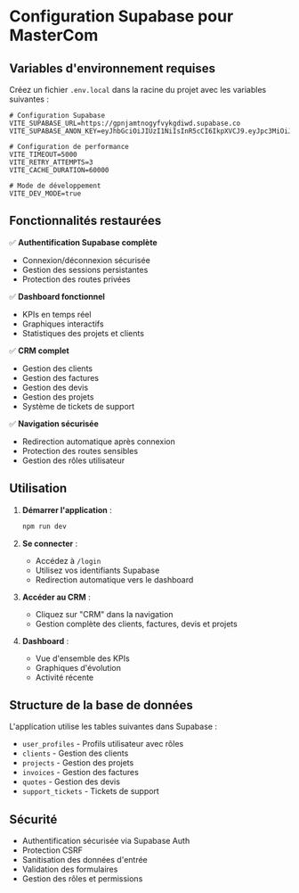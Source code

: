 # Configuration Supabase pour MasterCom

## Variables d'environnement requises

Créez un fichier `.env.local` dans la racine du projet avec les variables suivantes :

```env
# Configuration Supabase
VITE_SUPABASE_URL=https://gpnjamtnogyfvykgdiwd.supabase.co
VITE_SUPABASE_ANON_KEY=eyJhbGciOiJIUzI1NiIsInR5cCI6IkpXVCJ9.eyJpc3MiOiJzdXBhYmFzZSIsInJlZiI6ImdwbmphbXRub2d5ZnZ5a2dkaXdkIiwicm9sZSI6ImFub24iLCJpYXQiOjE3NTc0MzY2ODMsImV4cCI6MjA3MzAxMjY4M30.UH_IgEzIOOfECQpGZhhvRGcyyxLmc19lteJoKV9kh4A

# Configuration de performance
VITE_TIMEOUT=5000
VITE_RETRY_ATTEMPTS=3
VITE_CACHE_DURATION=60000

# Mode de développement
VITE_DEV_MODE=true
```

## Fonctionnalités restaurées

✅ **Authentification Supabase complète**
- Connexion/déconnexion sécurisée
- Gestion des sessions persistantes
- Protection des routes privées

✅ **Dashboard fonctionnel**
- KPIs en temps réel
- Graphiques interactifs
- Statistiques des projets et clients

✅ **CRM complet**
- Gestion des clients
- Gestion des factures
- Gestion des devis
- Gestion des projets
- Système de tickets de support

✅ **Navigation sécurisée**
- Redirection automatique après connexion
- Protection des routes sensibles
- Gestion des rôles utilisateur

## Utilisation

1. **Démarrer l'application** :
   ```bash
   npm run dev
   ```

2. **Se connecter** :
   - Accédez à `/login`
   - Utilisez vos identifiants Supabase
   - Redirection automatique vers le dashboard

3. **Accéder au CRM** :
   - Cliquez sur "CRM" dans la navigation
   - Gestion complète des clients, factures, devis et projets

4. **Dashboard** :
   - Vue d'ensemble des KPIs
   - Graphiques d'évolution
   - Activité récente

## Structure de la base de données

L'application utilise les tables suivantes dans Supabase :
- `user_profiles` - Profils utilisateur avec rôles
- `clients` - Gestion des clients
- `projects` - Gestion des projets
- `invoices` - Gestion des factures
- `quotes` - Gestion des devis
- `support_tickets` - Tickets de support

## Sécurité

- Authentification sécurisée via Supabase Auth
- Protection CSRF
- Sanitisation des données d'entrée
- Validation des formulaires
- Gestion des rôles et permissions
